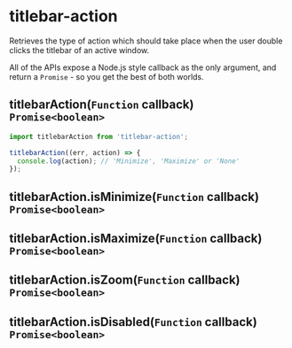 # titlebar-action

Retrieves the type of action which should take place when the user double clicks the titlebar of an active window.

All of the APIs expose a Node.js style callback as the only argument, and return a `Promise` - so you get the best of both worlds.

## titlebarAction(`Function` callback) `Promise<boolean>`

```js
import titlebarAction from 'titlebar-action';

titlebarAction((err, action) => {
  console.log(action); // 'Minimize', 'Maximize' or 'None'
});
```

## titlebarAction.isMinimize(`Function` callback) `Promise<boolean>`

## titlebarAction.isMaximize(`Function` callback) `Promise<boolean>`

## titlebarAction.isZoom(`Function` callback) `Promise<boolean>`

## titlebarAction.isDisabled(`Function` callback) `Promise<boolean>`
